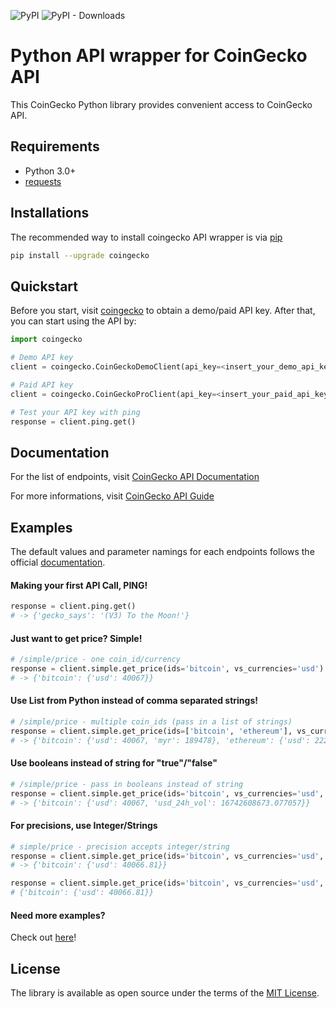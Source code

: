 ![PyPI](https://img.shields.io/pypi/v/coingecko?label=coingecko-python)
![PyPI - Downloads](https://img.shields.io/pypi/dm/coingecko)
# Python API wrapper for CoinGecko API
This CoinGecko Python library provides convenient access to CoinGecko API.
## Requirements

- Python 3.0+
- [requests](https://pypi.org/project/requests/)

## Installations
The recommended way to install coingecko API wrapper is via [pip](https://pypi.python.org/pypi/pip)
```sh
pip install --upgrade coingecko
```
## Quickstart
Before you start, visit [coingecko](https://www.coingecko.com/en/api/pricing) to obtain a demo/paid API key.
After that, you can start using the API by:
```python
import coingecko

# Demo API key
client = coingecko.CoinGeckoDemoClient(api_key=<insert_your_demo_api_key>)

# Paid API key
client = coingecko.CoinGeckoProClient(api_key=<insert_your_paid_api_key>)

# Test your API key with ping
response = client.ping.get()
```

## Documentation
For the list of endpoints, visit [CoinGecko API Documentation](https://docs.coingecko.com/)

For more informations, visit [CoinGecko API Guide](https://apiguide.coingecko.com/getting-started/introduction)

## Examples
The default values and parameter namings for each endpoints follows the official [documentation](https://docs.coingecko.com/).
#### Making your first API Call, PING!
```python
response = client.ping.get()
# -> {'gecko_says': '(V3) To the Moon!'}
```

#### Just want to get price? Simple!
```python
# /simple/price - one coin_id/currency
response = client.simple.get_price(ids='bitcoin', vs_currencies='usd')
# -> {'bitcoin': {'usd': 40067}}
```

#### Use List from Python instead of comma separated strings!
```python
# /simple/price - multiple coin_ids (pass in a list of strings)
response = client.simple.get_price(ids=['bitcoin', 'ethereum'], vs_currencies=['usd', 'myr'])
# -> {'bitcoin': {'usd': 40067, 'myr': 189478}, 'ethereum': {'usd': 2223.37, 'myr': 10514.34}}
```

#### Use booleans instead of string for "true"/"false"
```python
# /simple/price - pass in booleans instead of string
response = client.simple.get_price(ids='bitcoin', vs_currencies='usd', include_24hr_vol=True)
# -> {'bitcoin': {'usd': 40067, 'usd_24h_vol': 16742608673.077057}}
```

#### For precisions, use Integer/Strings
```python
# simple/price - precision accepts integer/string
response = client.simple.get_price(ids='bitcoin', vs_currencies='usd', precision=2)
# -> {'bitcoin': {'usd': 40066.81}}

response = client.simple.get_price(ids='bitcoin', vs_currencies='usd', precision="2")
# {'bitcoin': {'usd': 40066.81}}
```

#### Need more examples?
Check out [here](https://github.com/khooihzhz/coingecko-python/tree/master/examples)!


## License
The library is available as open source under the terms of the [MIT License](https://opensource.org/licenses/MIT).
